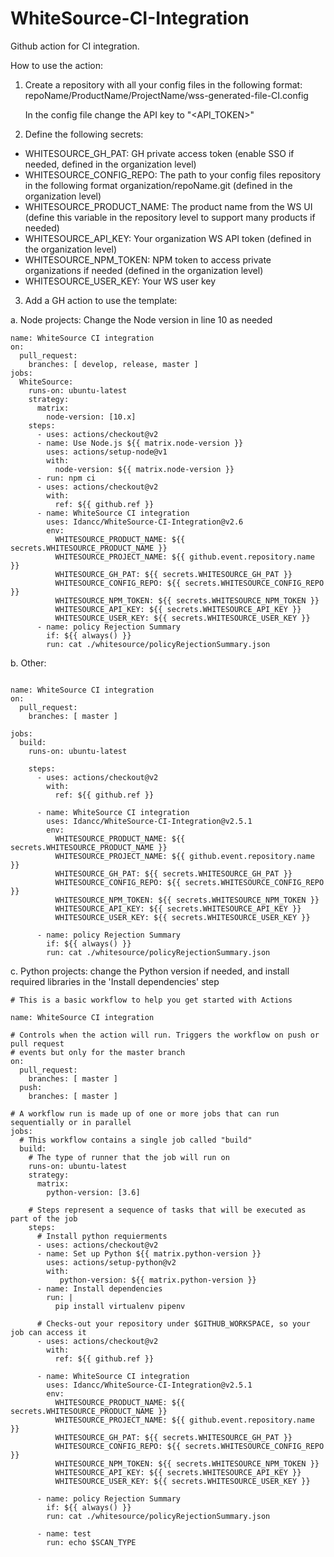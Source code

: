 # WhiteSource-CI-Integration

Github action for CI integration.

How to use the action:
1. Create a repository with all your config files in the following format:
      repoName/ProductName/ProjectName/wss-generated-file-CI.config
      
      In the config file change the API key to "<API_TOKEN>" 
      
2. Define the following secrets:

* WHITESOURCE_GH_PAT:       GH private access token (enable SSO if needed, defined in the organization level)
* WHITESOURCE_CONFIG_REPO:  The path to your config files repository in the following format organization/repoName.git (defined in the organization level)
* WHITESOURCE_PRODUCT_NAME: The product name from the WS UI (define this variable in the repository level to support many products if needed)
* WHITESOURCE_API_KEY:      Your organization WS API token (defined in the organization level)
* WHITESOURCE_NPM_TOKEN:    NPM token to access private organizations if needed (defined in the organization level)
* WHITESOURCE_USER_KEY:     Your WS user key

3. Add a GH action to use the template:

a. Node projects: Change the Node version in line 10 as needed
```
name: WhiteSource CI integration
on:
  pull_request:
    branches: [ develop, release, master ]
jobs:
  WhiteSource:
    runs-on: ubuntu-latest
    strategy:
      matrix:
        node-version: [10.x]
    steps:
      - uses: actions/checkout@v2
      - name: Use Node.js ${{ matrix.node-version }}
        uses: actions/setup-node@v1
        with:
          node-version: ${{ matrix.node-version }}
      - run: npm ci
      - uses: actions/checkout@v2
        with:
          ref: ${{ github.ref }}
      - name: WhiteSource CI integration
        uses: Idancc/WhiteSource-CI-Integration@v2.6
        env:
          WHITESOURCE_PRODUCT_NAME: ${{ secrets.WHITESOURCE_PRODUCT_NAME }}
          WHITESOURCE_PROJECT_NAME: ${{ github.event.repository.name }}
          WHITESOURCE_GH_PAT: ${{ secrets.WHITESOURCE_GH_PAT }}
          WHITESOURCE_CONFIG_REPO: ${{ secrets.WHITESOURCE_CONFIG_REPO }}
          WHITESOURCE_NPM_TOKEN: ${{ secrets.WHITESOURCE_NPM_TOKEN }}
          WHITESOURCE_API_KEY: ${{ secrets.WHITESOURCE_API_KEY }}
          WHITESOURCE_USER_KEY: ${{ secrets.WHITESOURCE_USER_KEY }}
      - name: policy Rejection Summary
        if: ${{ always() }}
        run: cat ./whitesource/policyRejectionSummary.json
```
b. Other:
```

name: WhiteSource CI integration
on:
  pull_request:
    branches: [ master ]

jobs:
  build:
    runs-on: ubuntu-latest

    steps:
      - uses: actions/checkout@v2
        with:
          ref: ${{ github.ref }}
        
      - name: WhiteSource CI integration
        uses: Idancc/WhiteSource-CI-Integration@v2.5.1
        env:
          WHITESOURCE_PRODUCT_NAME: ${{ secrets.WHITESOURCE_PRODUCT_NAME }}
          WHITESOURCE_PROJECT_NAME: ${{ github.event.repository.name }}
          WHITESOURCE_GH_PAT: ${{ secrets.WHITESOURCE_GH_PAT }}
          WHITESOURCE_CONFIG_REPO: ${{ secrets.WHITESOURCE_CONFIG_REPO }}
          WHITESOURCE_NPM_TOKEN: ${{ secrets.WHITESOURCE_NPM_TOKEN }}
          WHITESOURCE_API_KEY: ${{ secrets.WHITESOURCE_API_KEY }}
          WHITESOURCE_USER_KEY: ${{ secrets.WHITESOURCE_USER_KEY }}
        
      - name: policy Rejection Summary
        if: ${{ always() }}
        run: cat ./whitesource/policyRejectionSummary.json
```
c. Python projects: change the Python version if needed, and install required  libraries in the 'Install dependencies' step
```
# This is a basic workflow to help you get started with Actions

name: WhiteSource CI integration

# Controls when the action will run. Triggers the workflow on push or pull request
# events but only for the master branch
on:
  pull_request:
    branches: [ master ]
  push:
    branches: [ master ]

# A workflow run is made up of one or more jobs that can run sequentially or in parallel
jobs:
  # This workflow contains a single job called "build"
  build:
    # The type of runner that the job will run on
    runs-on: ubuntu-latest
    strategy:
      matrix:
        python-version: [3.6]

    # Steps represent a sequence of tasks that will be executed as part of the job
    steps:
      # Install python requierments 
      - uses: actions/checkout@v2
      - name: Set up Python ${{ matrix.python-version }}
        uses: actions/setup-python@v2
        with:
           python-version: ${{ matrix.python-version }}
      - name: Install dependencies
        run: |
          pip install virtualenv pipenv
          
      # Checks-out your repository under $GITHUB_WORKSPACE, so your job can access it
      - uses: actions/checkout@v2
        with:
          ref: ${{ github.ref }}

      - name: WhiteSource CI integration
        uses: Idancc/WhiteSource-CI-Integration@v2.5.1
        env:
          WHITESOURCE_PRODUCT_NAME: ${{ secrets.WHITESOURCE_PRODUCT_NAME }}
          WHITESOURCE_PROJECT_NAME: ${{ github.event.repository.name }}
          WHITESOURCE_GH_PAT: ${{ secrets.WHITESOURCE_GH_PAT }}
          WHITESOURCE_CONFIG_REPO: ${{ secrets.WHITESOURCE_CONFIG_REPO }}
          WHITESOURCE_NPM_TOKEN: ${{ secrets.WHITESOURCE_NPM_TOKEN }}
          WHITESOURCE_API_KEY: ${{ secrets.WHITESOURCE_API_KEY }}
          WHITESOURCE_USER_KEY: ${{ secrets.WHITESOURCE_USER_KEY }}
        
      - name: policy Rejection Summary
        if: ${{ always() }}
        run: cat ./whitesource/policyRejectionSummary.json
        
      - name: test 
        run: echo $SCAN_TYPE
```



